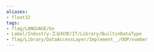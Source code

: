 ```yaml
---
aliases:
- float32
tags:
- flag/LANGUAGE/Go
- Label/Industry-工业科学/IT/Library/BuiltinDataType
- flag/Library/DataAccessLayer/Implement__/OOP/number
---
```

